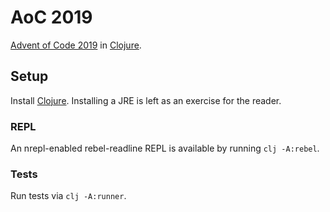 # AoC 2019

[Advent of Code 2019](https://adventofcode.com/2019) in [Clojure](https://clojure.org/).

## Setup
Install [Clojure](https://clojure.org/guides/getting_started). Installing a JRE is left as an exercise for the reader.

### REPL
An nrepl-enabled rebel-readline REPL is available by running
```clj -A:rebel```.

### Tests
Run tests via
```clj -A:runner```.
